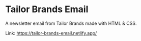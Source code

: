 # Tailor Brands Email

A newsletter email from Tailor Brands made with HTML & CSS.

Link: https://tailor-brands-email.netlify.app/
